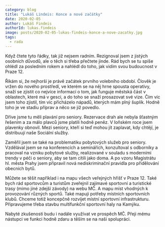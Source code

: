 ```yaml
---
category: blog
title: "Lukáš Lindeis: Konce a nové začátky"
date: 2020-02-05
author: Lukáš Findeis
authorId: lukas.findeis
image: posts/2020-02-05-lukas-findeis-konce-a-nove-zacatky.jpg
tags:
  - rada
---
```


Když čtete tyto řádky, tak již nejsem radním. Rezignoval jsem z jistých osobních důvodů, ale o těch si třeba přečtete jinde. Rád bych se tu spíše ohlédl za posledním rokem a nahlédl do toho, jak vidím svou budoucnost v Praze 12.

Říkám si, že nejhorší je právě začátek prvního volebního období. Člověk je vržen do nového prostředí, ve kterém se na něj hrne spousta operativy, snaží se zjistit co nejvíce informací o tom, jak funguje městská část v oblastech, které má v gesci, a do toho se snaží prosazovat své vize. Čím víc jsem toho zjistil, tím víc přicházelo nápadů, kterých mám plný šuplík. Hodně toho je ve stadiu příprav a něco se již povedlo.

Dříve jsme tu měli plavání pro seniory. Rezervace drah ale nebyla šťastným řešením a za málo plavců jsme platili hodně peněz. V loňském roce jsem plavenky obnovil. Mezi seniory, kteří si teď mohou jít zaplavat, kdy chtějí, je distribuují naše Sociální služby.

Zaměřil jsem se také na problematiku pobytových služeb pro seniory. Vzdělával jsem se na konferencích a seminářích, konzultoval s odborníky a pracoval na vzniku pobytové služby, realizované v souladu s moderními trendy v péči o seniory, aby se tam cítili jako doma. A po vzoru Magistrátu hl. města Prahy jsem připravil nová nediskriminační pravidla pro přidělování obecních bytů.

Můžete se těšit například i na mapu všech veřejných hřišť v Praze 12. Také bych rád sportovcům a turistům zveřejnil zajímavé sportovní a turistické trasy (mimo jiné zdejší závody) na webu MČ. A mapu míst vhodných k provozování různých sportů. Také mapuji potřeby místních sportovních klubů. Chceme totiž koncepčně rozvíjet místní sportovní infrastrukturu. Připravujeme třeba stavbu multifunkční sportovní haly na Kamýku.

Nabyté zkušenosti budu i nadále využívat ve prospěch MČ. Přeji mému nástupci ve funkci hodně zdaru a těším se na naši spolupráci.
